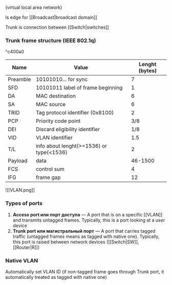 (virtual local area network)

Is edge for [[Broadcast|broadcast domain]]

Trunk is connection between [[Switch|switches]]
### Trunk frame structure (IEEE 802.1q)

^c400a0

| Name     | Value                                    | Lenght (bytes) |
| -------- | ---------------------------------------- | -------------- |
| Preamble | 10101010... for sync                     | 7              |
| SFD      | 10101011   label of frame beginning      | 1              |
| DA       | MAC destination                          | 6              |
| SA       | MAC source                               | 6              |
| TRID     | Tag protocol identifier (0x8100)         | 2              |
| PCP      | Priority code point                      | 3/8            |
| DEI      | Discard eligibility identifier           | 1/8            |
| VID      | VLAN identifier                          | 1.5            |
| T/L      | info about lenght(>=1536) or type(<1536) | 2              |
| Payload  | data                                     | 46-1500        |
| FCS      | control sum                              | 4              |
| IFG      | frame gap                                | 12             |

![[VLAN.png]]

### Types of ports
1) **Access port или порт доступа** — A port that is on a specific [[VLAN]] and transmits untagged frames. Typically, this is a port looking at a user device
2) **Trunk port или магистральный порт** — A port that carries tagged traffic (untagged frames means as tagged with native one). Typically, this port is raised between network devices ([[Switch|SW]], [[Router|R]])

### Native VLAN
Automatically set VLAN ID (if non-tagged frame goes through Trunk port, it automatically treated as tagged with native one) 